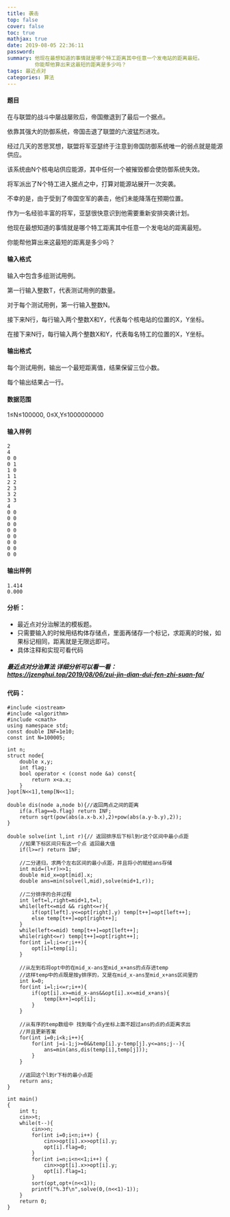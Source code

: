 ```yaml
---
title: 袭击
top: false
cover: false
toc: true
mathjax: true
date: 2019-08-05 22:36:11
password:
summary: 他现在最想知道的事情就是哪个特工距离其中任意一个发电站的距离最短。
		 你能帮他算出来这最短的距离是多少吗？
tags: 最近点对
categories: 算法
---
```


#### 题目
在与联盟的战斗中屡战屡败后，帝国撤退到了最后一个据点。

依靠其强大的防御系统，帝国击退了联盟的六波猛烈进攻。

经过几天的苦思冥想，联盟将军亚瑟终于注意到帝国防御系统唯一的弱点就是能源供应。

该系统由N个核电站供应能源，其中任何一个被摧毁都会使防御系统失效。

将军派出了N个特工进入据点之中，打算对能源站展开一次突袭。

不幸的是，由于受到了帝国空军的袭击，他们未能降落在预期位置。

作为一名经验丰富的将军，亚瑟很快意识到他需要重新安排突袭计划。

他现在最想知道的事情就是哪个特工距离其中任意一个发电站的距离最短。

你能帮他算出来这最短的距离是多少吗？
#### 输入格式
输入中包含多组测试用例。

第一行输入整数T，代表测试用例的数量。

对于每个测试用例，第一行输入整数N。

接下来N行，每行输入两个整数X和Y，代表每个核电站的位置的X，Y坐标。

在接下来N行，每行输入两个整数X和Y，代表每名特工的位置的X，Y坐标。
#### 输出格式
每个测试用例，输出一个最短距离值，结果保留三位小数。

每个输出结果占一行。
#### 数据范围
1≤N≤100000,
0≤X,Y≤1000000000
#### 输入样例

```
2
4
0 0
0 1
1 0
1 1
2 2
2 3
3 2
3 3
4
0 0
0 0
0 0
0 0
0 0
0 0
0 0
0 0
```
#### 输出样例

```
1.414
0.000
```

#### 分析：

 - 最近点对分治解法的模板题。
 - 只需要输入的时候用结构体存储点，里面再储存一个标记，求距离的时候，如果标记相同，距离就是无限远即可。
 - 具体注释和实现可看代码
##### 最近点对分治算法 详细分析可以看一看：https://jzenghui.top/2019/08/06/zui-jin-dian-dui-fen-zhi-suan-fa/


#### 代码：

```
#include <iostream>
#include <algorithm>
#include <cmath>
using namespace std;
const double INF=1e10;
const int N=100005;
 
int n;
struct node{
	double x,y;
	int flag;
	bool operator < (const node &a) const{
		return x<a.x;
	} 
}opt[N<<1],temp[N<<1];

double dis(node a,node b){//返回两点之间的距离 
	if(a.flag==b.flag) return INF;
	return sqrt(pow(abs(a.x-b.x),2)+pow(abs(a.y-b.y),2));
}

double solve(int l,int r){// 返回排序后下标l到r这个区间中最小点距
	//如果下标区间只有这一个点 返回最大值  
	if(l>=r) return INF;
	
	//二分递归，求两个左右区间的最小点距，并且将小的赋给ans存储 
	int mid=(l+r)>>1;
	double mid_x=opt[mid].x;
	double ans=min(solve(l,mid),solve(mid+1,r));
	
	//二分排序的合并过程  
	int left=l,right=mid+1,t=l;
	while(left<=mid && right<=r){
		if(opt[left].y<=opt[right].y) temp[t++]=opt[left++];
		else temp[t++]=opt[right++];
	}
	while(left<=mid) temp[t++]=opt[left++];
	while(right<=r) temp[t++]=opt[right++];
	for(int i=l;i<=r;i++){
		opt[i]=temp[i];
	}
	
	//从左到右将opt中的在mid_x-ans至mid_x+ans的点存进temp
	//这样temp中的点既是按y排序的，又是在mid_x-ans至mid_x+ans区间里的 
	int k=0;
	for(int i=l;i<=r;i++){
		if(opt[i].x>=mid_x-ans&&opt[i].x<=mid_x+ans){
			temp[k++]=opt[i];
		}
	}
	
	//从有序的temp数组中 找到每个点y坐标上面不超过ans的点的点距离求出
	//并且更新答案  
	for(int i=0;i<k;i++){
		for(int j=i-1;j>=0&&temp[i].y-temp[j].y<=ans;j--){
			ans=min(ans,dis(temp[i],temp[j]));
		}
	}
	
	//返回这个l到r下标的最小点距 
	return ans;
}

int main()
{
	int t;
	cin>>t;
	while(t--){
		cin>>n;
		for(int i=0;i<n;i++) {
			cin>>opt[i].x>>opt[i].y;
			opt[i].flag=0;
		}
		for(int i=n;i<n<<1;i++) {
			cin>>opt[i].x>>opt[i].y;
			opt[i].flag=1;
		}
		sort(opt,opt+(n<<1));
		printf("%.3f\n",solve(0,(n<<1)-1));
	}
	return 0;
} 
```
